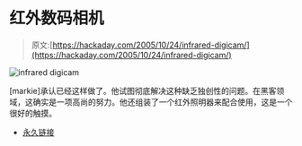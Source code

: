# 红外数码相机

> 原文:[https://hackaday.com/2005/10/24/infrared-digicam/](https://hackaday.com/2005/10/24/infrared-digicam/)

![infrared digicam](../Images/c8bf5f549ae71dce6faa86569ceacb92.png)

[markie]承认已经这样做了。他试图彻底解决这种缺乏独创性的问题。在黑客领域，这确实是一项高尚的努力。他还组装了一个红外照明器来配合使用，这是一个很好的触摸。

*   [永久链接](http://geektechnique.org/index.php?id=254)